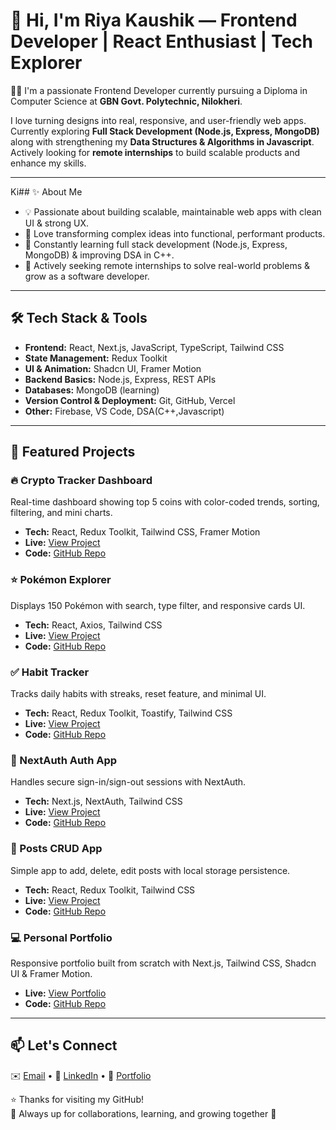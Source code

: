 # 🚀 Hi, I'm Riya Kaushik — Frontend Developer | React Enthusiast | Tech Explorer

👩‍💻 I'm a passionate Frontend Developer currently pursuing a Diploma in Computer Science at **GBN Govt. Polytechnic, Nilokheri**.

I love turning designs into real, responsive, and user-friendly web apps. Currently exploring **Full Stack Development (Node.js, Express, MongoDB)** along with strengthening my **Data Structures & Algorithms in Javascript**.  
Actively looking for **remote internships** to build scalable products and enhance my skills.

---

Ki## ✨ About Me
- 💡 Passionate about building scalable, maintainable web apps with clean UI & strong UX.
- 🚀 Love transforming complex ideas into functional, performant products.
- 🧠 Constantly learning full stack development (Node.js, Express, MongoDB) & improving DSA in C++.
- 🎯 Actively seeking remote internships to solve real-world problems & grow as a software developer.

---

## 🛠️ Tech Stack & Tools
- **Frontend:** React, Next.js, JavaScript, TypeScript, Tailwind CSS
- **State Management:** Redux Toolkit
- **UI & Animation:** Shadcn UI, Framer Motion
- **Backend Basics:** Node.js, Express, REST APIs
- **Databases:** MongoDB (learning)
- **Version Control & Deployment:** Git, GitHub, Vercel
- **Other:** Firebase, VS Code, DSA(C++,Javascript)

---

## 🚀 Featured Projects
### 🔥 Crypto Tracker Dashboard
Real-time dashboard showing top 5 coins with color-coded trends, sorting, filtering, and mini charts.
- **Tech:** React, Redux Toolkit, Tailwind CSS, Framer Motion
- **Live:** [View Project](https://cryptotracke.vercel.app/)
- **Code:** [GitHub Repo](https://github.com/riya1807pro/crypto-tracker)

### ⭐ Pokémon Explorer
Displays 150 Pokémon with search, type filter, and responsive cards UI.
- **Tech:** React, Axios, Tailwind CSS
- **Live:** [View Project](https://pokemon-app-iota-ochre.vercel.app/)
- **Code:** [GitHub Repo](https://github.com/riya1807pro/pokemon_app)

### ✅ Habit Tracker
Tracks daily habits with streaks, reset feature, and minimal UI.
- **Tech:** React, Redux Toolkit, Toastify, Tailwind CSS
- **Live:** [View Project](https://habits-tracker-eosin.vercel.app/)
- **Code:** [GitHub Repo](https://github.com/riya1807pro/habits_tracker)

### 🔐 NextAuth Auth App
Handles secure sign-in/sign-out sessions with NextAuth.
- **Tech:** Next.js, NextAuth, Tailwind CSS
-  **Live:** [View Project](https://nextjs-auth-taupe.vercel.app/)
- **Code:** [GitHub Repo](https://github.com/riya1807pro/nextjs_auth)

### 📝 Posts CRUD App
Simple app to add, delete, edit posts with local storage persistence.
- **Tech:** React, Redux Toolkit, Tailwind CSS
- **Live:** [View Project](https://redux-posts-app-lake.vercel.app/)
- **Code:** [GitHub Repo](https://redux-posts-app-lake.vercel.app/)

### 💻 Personal Portfolio
Responsive portfolio built from scratch with Next.js, Tailwind CSS, Shadcn UI & Framer Motion.
- **Live:** [View Portfolio](https://riya-kaushik-portfolio.vercel.app)
- **Code:** [GitHub Repo](https://github.com/riya1807pro/riya-kaushik-portfolio)

---

## 📫 Let's Connect
✉️ [Email](mailto:riyakaushik6410@gmail.com) • 💼 [LinkedIn](https://www.linkedin.com/in/riyakaushik-webdev) • 🐙 [Portfolio](https://riya-kaushik-portfolio.vercel.app/)

⭐ Thanks for visiting my GitHub!  
🤝 Always up for collaborations, learning, and growing together 🚀
